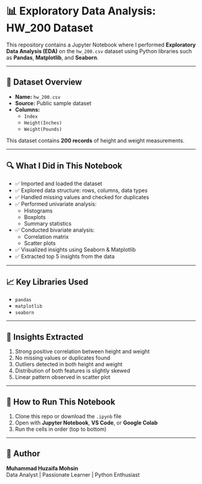 # 📊 Exploratory Data Analysis: HW_200 Dataset

This repository contains a Jupyter Notebook where I performed **Exploratory Data Analysis (EDA)** on the `hw_200.csv` dataset using Python libraries such as **Pandas**, **Matplotlib**, and **Seaborn**.

---

## 📁 Dataset Overview

- **Name:** `hw_200.csv`
- **Source:** Public sample dataset
- **Columns:**
  - `Index`
  - `Height(Inches)`
  - `Weight(Pounds)`

This dataset contains **200 records** of height and weight measurements.

---

## 🔍 What I Did in This Notebook

- ✅ Imported and loaded the dataset
- ✅ Explored data structure: rows, columns, data types
- ✅ Handled missing values and checked for duplicates
- ✅ Performed univariate analysis:
  - Histograms
  - Boxplots
  - Summary statistics
- ✅ Conducted bivariate analysis:
  - Correlation matrix
  - Scatter plots
- ✅ Visualized insights using Seaborn & Matplotlib
- ✅ Extracted top 5 insights from the data

---

## 📈 Key Libraries Used

- `pandas`
- `matplotlib`
- `seaborn`

---

## 📌 Insights Extracted

1. Strong positive correlation between height and weight
2. No missing values or duplicates found
3. Outliers detected in both height and weight
4. Distribution of both features is slightly skewed
5. Linear pattern observed in scatter plot

---

## 🧰 How to Run This Notebook

1. Clone this repo or download the `.ipynb` file
2. Open with **Jupyter Notebook**, **VS Code**, or **Google Colab**
3. Run the cells in order (top to bottom)

---

## 📧 Author

**Muhammad Huzaifa Mohsin**  
Data Analyst | Passionate Learner | Python Enthusiast
